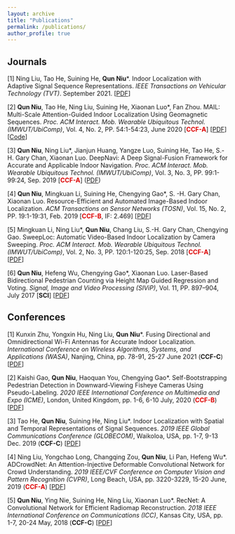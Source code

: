 ```yaml
---
layout: archive
title: "Publications"
permalink: /publications/
author_profile: true
---
```



## Journals

[1] Ning Liu, Tao He, Suining He, **Qun Niu**\*. Indoor Localization with Adaptive Signal Sequence Representations. *IEEE Transactions on Vehicular Technology (TVT)*. September 2021. [[PDF](https://ieeexplore.ieee.org/document/9541001)]

[2] **Qun Niu**, Tao He, Ning Liu, Suining He, Xiaonan Luo\*, Fan Zhou. MAIL: Multi-Scale Attention-Guided Indoor Localization Using Geomagnetic Sequences.  *Proc. ACM Interact. Mob. Wearable Ubiquitous Technol. (IMWUT/UbiComp)*, Vol. 4, No. 2, PP. 54:1-54:23, June 2020 [**<font color="#dd0000">CCF-A</font>**] [[PDF](https://dl.acm.org/doi/abs/10.1145/3397335)] [[Code](https://github.com/onewalnut/MAIL)]

[3] **Qun Niu**, Ning Liu\*, Jianjun Huang, Yangze Luo, Suining He, Tao He, S.-H. Gary Chan, Xiaonan Luo. DeepNavi: A Deep Signal-Fusion Framework for Accurate and Applicable Indoor Navigation.  *Proc. ACM Interact. Mob. Wearable Ubiquitous Technol. (IMWUT/UbiComp)*, Vol. 3, No. 3, PP. 99:1-99:24, Sep. 2019 [**<font color="#dd0000">CCF-A</font>**] ([PDF](https://dl.acm.org/doi/abs/10.1145/3351257))

[4] **Qun Niu**, Mingkuan Li, Suining He, Chengying Gao\*, S. -H. Gary Chan, Xiaonan Luo. Resource-Efficient and Automated Image-Based Indoor Localization.  *ACM Transactions on Sensor Networks (TOSN)*, Vol. 15, No. 2, PP. 19:1-19:31, Feb. 2019 [**<font color="#dd0000">CCF-B</font>**, IF: 2.469] [[PDF](https://dl.acm.org/doi/10.1145/3284555)]

[5] Mingkuan Li, Ning Liu\*, **Qun Niu**, Chang Liu, S.-H. Gary Chan, Chengying Gao. SweepLoc: Automatic Video-Based Indoor Localization by Camera Sweeping.  *Proc. ACM Interact. Mob. Wearable Ubiquitous Technol. (IMWUT/UbiComp)*, Vol. 2, No. 3, PP. 120:1-120:25, Sep. 2018 [**<font color="#dd0000">CCF-A</font>**] [[PDF](https://dl.acm.org/doi/10.1145/3264930)]

[6] **Qun Niu**, Hefeng Wu, Chengying Gao\*, Xiaonan Luo. Laser-Based Bidirectional Pedestrian Counting via Height Map Guided Regression and Voting.  *Signal, Image and Video Processing (SIViP)*, Vol. 11, PP. 897–904, July 2017 [**SCI**] [[PDF](https://link.springer.com/article/10.1007/s11760-016-1037-8)]



## Conferences

[1] Kunxin Zhu, Yongxin Hu, Ning Liu, **Qun Niu**\*. Fusing Directional and Omnidirectional Wi-Fi Antennas for Accurate Indoor Localization.
*International Conference on Wireless Algorithms, Systems, and Applications (WASA)*, Nanjing, China, pp. 78-91, 25-27 June 2021 (**CCF-C**) [[PDF](https://link.springer.com/chapter/10.1007/978-3-030-85928-2_7)]

[2] Kaishi Gao, **Qun Niu**, Haoquan You, Chengying Gao\*. Self-Bootstrapping Pedestrian Detection in Downward-Viewing Fisheye Cameras Using Pseudo-Labeling.  *2020 IEEE International Conference on Multimedia and Expo (ICME)*, London, United Kingdom, pp. 1-6, 6-10 July, 2020  (**<font color="#dd0000">CCF-B</font>**) [[PDF](https://ieeexplore.ieee.org/abstract/document/9102923)]

[3] Tao He, **Qun Niu**, Suining He, Ning Liu\*. Indoor Localization with Spatial and Temporal Representations of Signal Sequences.  *2019 IEEE Global Communications Conference (GLOBECOM)*, Waikoloa, USA, pp. 1-7, 9-13 Dec. 2019 (**CCF-C**) [[PDF](https://ieeexplore.ieee.org/abstract/document/9014159)]

[4] Ning Liu, Yongchao Long, Changqing Zou, **Qun Niu**, Li Pan, Hefeng Wu\*. ADCrowdNet: An Attention-Injective Deformable Convolutional Network for Crowd Understanding.  *2019 IEEE/CVF Conference on Computer Vision and Pattern Recognition (CVPR)*, Long Beach, USA, pp. 3220-3229, 15-20 June, 2019 (**<font color="#dd0000">CCF-A</font>**) [[PDF](https://ieeexplore.ieee.org/document/8953548)]

[5] **Qun Niu**, Ying Nie, Suining He, Ning Liu, Xiaonan Luo\*. RecNet: A Convolutional Network for Efficient Radiomap Reconstruction.  *2018 IEEE International Conference on Communications (ICC)*, Kansas City, USA, pp. 1-7, 20-24 May, 2018 (**CCF-C**) [[PDF](https://ieeexplore.ieee.org/document/8422971)]

